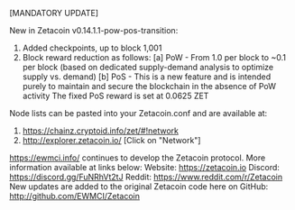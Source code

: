 [MANDATORY UPDATE]

New in Zetacoin v0.14.1.1-pow-pos-transition:
1) Added checkpoints, up to block 1,001
2) Block reward reduction as follows:
        [a] PoW - From 1.0 per block to ~0.1 per block (based on dedicated supply-demand analysis to optimize supply vs. demand)
        [b] PoS - This is a new feature and is intended purely to maintain and secure the blockchain in the absence of PoW activity
            The fixed PoS reward is set at 0.0625 ZET 

Node lists can be pasted into your Zetacoin.conf and are available at:
1) https://chainz.cryptoid.info/zet/#!network
2) http://explorer.zetacoin.io/ 
[Click on "Network"]

https://ewmci.info/ continues to develop the Zetacoin protocol. More information available at links below:
Website: https://zetacoin.io 
Discord: https://discord.gg/FuNRhVt2tJ
Reddit: https://www.reddit.com/r/Zetacoin
New updates are added to the original Zetacoin code here on GitHub:  http://github.com/EWMCI/Zetacoin
